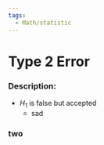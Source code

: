 ```yaml
---
tags:
  - Math/statistic
---
```

# Type 2 Error
### Description:
- $H_1$ is false but accepted
	- sad
### two